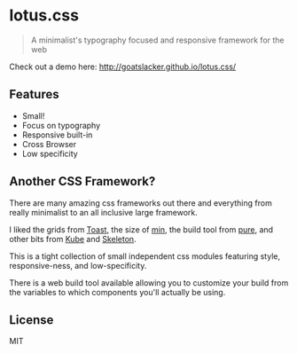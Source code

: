 # lotus.css

> A minimalist's typography focused and responsive framework for the web

Check out a demo here: http://goatslacker.github.io/lotus.css/

## Features

* Small!
* Focus on typography
* Responsive built-in
* Cross Browser
* Low specificity

## Another CSS Framework?

There are many amazing css frameworks out there and everything from really minimalist to an all inclusive large framework.

I liked the grids from [Toast](https://github.com/daneden/Toast), the size of [min](https://github.com/owenversteeg/min), the build tool from [pure](http://purecss.io/), and other bits from [Kube](https://github.com/imperavi/kube) and [Skeleton](https://github.com/dhg/Skeleton).

This is a tight collection of small independent css modules featuring style, responsive-ness, and low-specificity.

There is a web build tool available allowing you to customize your build from the variables to which components you'll actually be using.

## License

MIT

